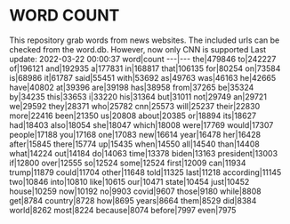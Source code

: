 # WORD COUNT
This repository grab words from news websites. The included urls can be checked from the word.db.
However, now only CNN is supported
Last update: 2022-03-22 00:00:37
word|count
---|---
the|479846
to|242227
of|196121
and|192935
a|177831
in|168817
that|106135
for|80254
on|73584
is|68986
it|61787
said|55451
with|53692
as|49763
was|46163
he|42665
have|40802
at|39396
are|39198
has|38958
from|37265
be|35324
by|34235
this|33653
i|33220
his|31364
but|31011
not|29749
an|29721
we|29592
they|28371
who|25782
cnn|25573
will|25237
their|22830
more|22416
been|21350
us|20808
about|20385
or|18894
its|18627
had|18403
also|18054
she|18047
which|18008
were|17769
would|17307
people|17188
you|17168
one|17083
new|16614
year|16478
her|16428
after|15845
there|15774
up|15435
when|14550
all|14540
than|14408
what|14224
out|14184
do|14063
time|13378
biden|13163
president|13003
if|12800
over|12555
so|12524
some|12524
first|12009
can|11934
trump|11879
could|11704
other|11648
told|11325
last|11218
according|11145
two|10846
into|10810
like|10615
our|10471
state|10454
just|10452
house|10259
now|10192
no|9903
covid|9607
those|9180
while|8808
get|8784
country|8728
how|8695
years|8664
them|8529
did|8384
world|8262
most|8224
because|8074
before|7997
even|7975
